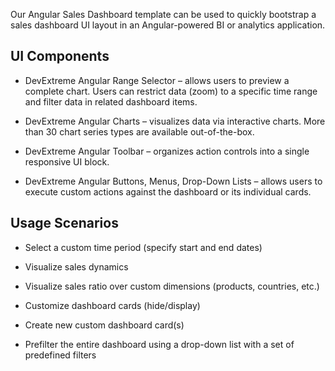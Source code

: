 Our Angular Sales Dashboard template can be used to quickly bootstrap a sales dashboard UI layout in an Angular-powered BI or analytics application. 

## UI Components  

- DevExtreme Angular Range Selector – allows users to preview a complete chart. Users can restrict data (zoom) to a specific time range and filter data in related dashboard items. 

- DevExtreme Angular Charts – visualizes data via interactive charts. More than 30 chart series types are available out-of-the-box. 

- DevExtreme Angular Toolbar – organizes action controls into a single responsive UI block. 

- DevExtreme Angular Buttons, Menus, Drop-Down Lists – allows users to execute custom actions against the dashboard or its individual cards. 

## Usage Scenarios 

- Select a custom time period (specify start and end dates) 

- Visualize sales dynamics 

- Visualize sales ratio over custom dimensions (products, countries, etc.) 

- Customize dashboard cards (hide/display) 

- Create new custom dashboard card(s) 

- Prefilter the entire dashboard using a drop-down list with a set of predefined filters 